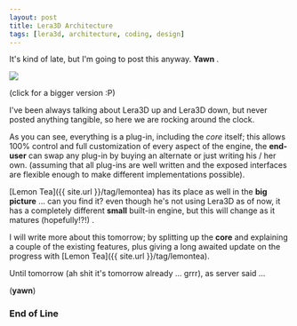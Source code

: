 ```yaml
--- 
layout: post
title: Lera3D Architecture
tags: [lera3d, architecture, coding, design] 
---
```


It's kind of late, but I'm going to post this anyway. **Yawn** .

<a href="{{ site.url }}/images/2010/03/l3d_arch.png" class="image">
<img src="{{ site.url }}/images/2010/03/l3d_arch_thumb.png"/>
</a>

(click for a bigger version :P)

I've been always talking about Lera3D up and Lera3D down, but never posted anything tangible, so here we are rocking around the clock.

As you can see, everything is a plug-in, including the *core* itself; this allows 100% control and
full customization of every aspect of the engine, the **end-user** can swap any plug-in
by buying an alternate or just writing his / her own. (assuming that all plug-ins are well written
and the exposed interfaces are flexible enough to make different implementations possible).

[Lemon Tea]({{ site.url }}/tag/lemontea) has its place as well in the **big picture** ... can you find it? even though he's not
using Lera3D as of now, it has a completely different **small** built-in engine, but
this will change as it matures (hopefully!?!) .

I will write more about this tomorrow; by splitting up the **core** and explaining a couple of
the existing features, plus giving a long awaited update on the progress with [Lemon Tea]({{ site.url }}/tag/lemontea).

Until tomorrow (ah shit it's tomorrow already ... grrr), as server said ...

(**yawn**)

### End of Line

